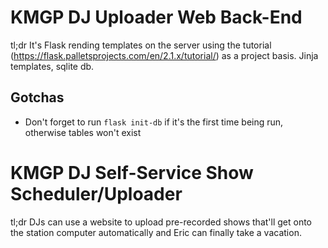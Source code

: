# KMGP DJ Uploader Web Back-End
tl;dr It's Flask rending templates on the server using the tutorial
(https://flask.palletsprojects.com/en/2.1.x/tutorial/) as a project
basis. Jinja templates, sqlite db.

## Gotchas
* Don't forget to run `flask init-db` if it's the first time being
  run, otherwise tables won't exist
# KMGP DJ Self-Service Show Scheduler/Uploader
tl;dr DJs can use a website to upload pre-recorded shows that'll get
onto the station computer automatically and Eric can finally take a
vacation.
